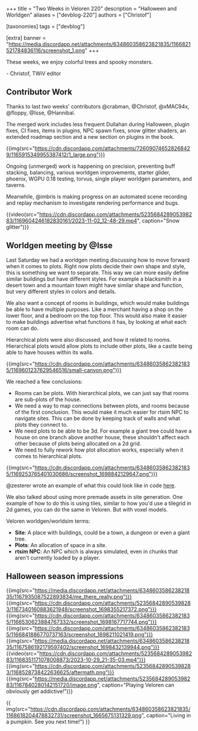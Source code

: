 +++
title = "Two Weeks in Veloren 220"
description = "Halloween and Worldgen"
aliases = ["devblog-220"]
authors = ["Christof"]

[taxonomies]
tags = ["devblog"]

[extra]
banner = "https://media.discordapp.net/attachments/634860358623821835/1166821521784836116/screenshot_1.png"
+++

These weeks, we enjoy colorful trees and spooky monsters.

\- Christof, TWiV editor

## Contributor Work

Thanks to last two weeks' contributors @crabman, @Christof, @xMAC94x, @floppy, @Isse, @Hannibal.

The merged work includes less frequent Dullahan during Halloween, plugin fixes, CI fixes, items in plugins, NPC spawn fixes, snow glitter shaders,
an extended roadmap section and a new section on plugins in the book.

{{img(src="https://cdn.discordapp.com/attachments/726090746528268429/1165915349955387412/1_large.png")}}

Ongoing (unmerged) work is happening on precision, preventing buff stacking, balancing, various worldgen improvements, starter glider, phoenix,
WGPU 0.18 testing, torvus, single player worldgen parameters, and taverns.

Meanwhile, @imbris is making progress on an automated scene recording and replay mechanism to investigate rendering performance and bugs.

{{video(src="https://cdn.discordapp.com/attachments/523568428905398283/1169604246182830161/2023-11-02_12-48-29.mp4", caption="Snow glitter")}}

## Worldgen meeting by @Isse

Last Saturday we had a worldgen meeting discussing how to move forward when it comes to plots. Right now plots decide their own shape and style, this is something we want to separate. This way we can more easily define similar buildings but have different styles. For example a blacksmith in a desert town and a mountain town might have similar shape and function, but very different styles in colors and details.

We also want a concept of rooms in buildings, which would make buildings be able to have multiple purposes. Like a merchant having a shop on the lower floor, and a bedroom on the top floor. This would also make it easier to make buildings advertise what functions it has, by looking at what each room can do.

Hierarchical plots were also discussed, and how it related to rooms. Hierarchical plots would allow plots to include other plots, like a castle being able to have houses within its walls.

{{img(src="https://cdn.discordapp.com/attachments/634860358623821835/1169601237629546516/small-canyon.png")}}

We reached a few conclusions:

- Rooms can be plots. With hierarchical plots, we can just say that rooms are sub-plots of the house.
- We need a way to map connections between plots, and rooms because of the first conclusion. This would make it much easier for rtsim NPC to navigate sites. This can be done by keeping track of walls and what plots they connect to.
- We need plots to be able to be 3d. For example a giant tree could have a house on one branch above another house, these shouldn't affect each other because of plots being allocated on a 2d grid.
- We need to fully rework how plot allocation works, especially when it comes to hierarchical plots.

{{img(src="https://cdn.discordapp.com/attachments/634860358623821835/1169253765401030686/screenshot_1698842129647.png")}}

@zesterer wrote an example of what this could look like in code [here](https://play.rust-lang.org/?version=stable&mode=debug&edition=2021&gist=519add45741aa0f75f52aacff5811f85).

We also talked about using more premade assets in site generation. One example of how to do this is using tiles, similar to how you'd use a tilegrid in 2d games,
you can do the same in Veloren. But with voxel models.

Veloren worldgen/worldsim terms:

- **Site**: A place with buildings, could be a town, a dungeon or even a giant tree.
- **Plots**: An allocation of space in a site.
- **rtsim NPC**: An NPC which is always simulated, even in chunks that aren't currently loaded by a player.

## Halloween season impressions

{{img(src="https://media.discordapp.net/attachments/634860358623821835/1167935087522893834/me_there_really.png")}}
{{img(src="https://cdn.discordapp.com/attachments/523568428905398283/1167340160883621948/screenshot_1698355217372.png")}}
{{img(src="https://cdn.discordapp.com/attachments/634860358623821835/1166530623884767332/screenshot_1698167717744.png")}}
{{img(src="https://cdn.discordapp.com/attachments/634860358623821835/1166841886770737163/screenshot_1698211021419.png")}}
{{img(src="https://media.discordapp.net/attachments/634860358623821835/1167586192179597402/screenshot_1698432139944.png")}}
{{video(src="https://cdn.discordapp.com/attachments/523568428905398283/1168351171078008873/2023-10-29_21-35-03.mp4")}}
{{img(src="https://cdn.discordapp.com/attachments/523568428905398283/1168528738422636625/aftermath.png")}}
{{img(src="https://media.discordapp.net/attachments/523568428905398283/1167840280142151720/image.png", caption="Playing Veloren can obviously get addictive!")}}

{{
    img(src="https://cdn.discordapp.com/attachments/634860358623821835/1168618204478832731/screenshot_1665675131329.png",
    caption="Living in a pumpkin. See you next time!")
}}
